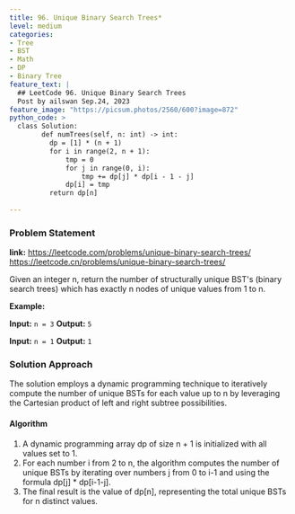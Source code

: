 ```yaml
---
title: 96. Unique Binary Search Trees*
level: medium
categories:
- Tree
- BST
- Math
- DP
- Binary Tree
feature_text: |
  ## LeetCode 96. Unique Binary Search Trees
  Post by ailswan Sep.24, 2023
feature_image: "https://picsum.photos/2560/600?image=872"
python_code: >
  class Solution:
        def numTrees(self, n: int) -> int:
          dp = [1] * (n + 1)
          for i in range(2, n + 1):
              tmp = 0
              for j in range(0, i):
                  tmp += dp[j] * dp[i - 1 - j]
              dp[i] = tmp
          return dp[n]
                
---
```


### Problem Statement
**link:**
https://leetcode.com/problems/unique-binary-search-trees/
https://leetcode.cn/problems/unique-binary-search-trees/


Given an integer n, return the number of structurally unique BST's (binary search trees) which has exactly n nodes of unique values from 1 to n.

**Example:**

**Input:** `n = 3`
**Output:** `5`
 
**Input:** `n = 1`
**Output:** `1`

### Solution Approach
The solution employs a dynamic programming technique to iteratively compute the number of unique BSTs for each value up to 
n by leveraging the Cartesian product of left and right subtree possibilities.
 
#### Algorithm
1. A dynamic programming array dp of size n + 1 is initialized with all values set to 1.
2. For each number i from 2 to n, the algorithm computes the number of unique BSTs by iterating over numbers j from 0 to i-1 and using the formula dp[j] * dp[i-1-j].
3. The final result is the value of dp[n], representing the total unique BSTs for n distinct values.